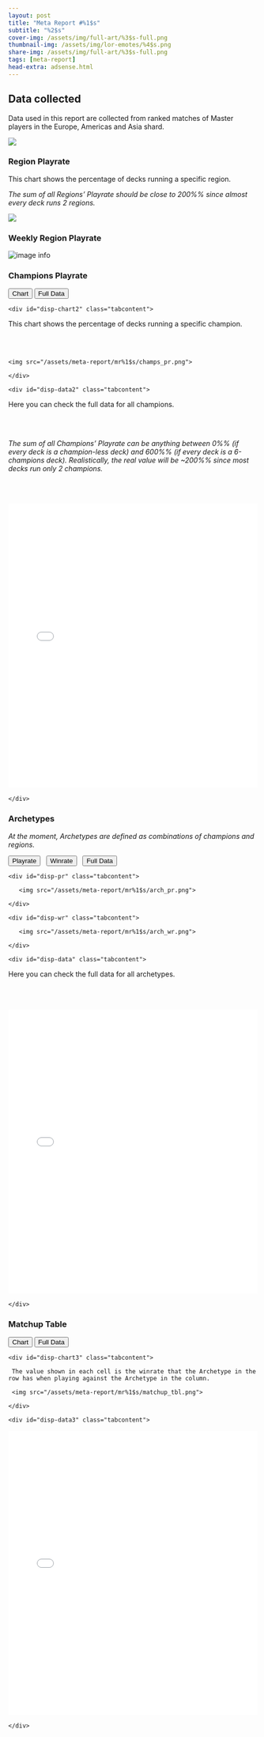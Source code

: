 ```yaml
---
layout: post
title: "Meta Report #%1$s"
subtitle: "%2$s"
cover-img: /assets/img/full-art/%3$s-full.png
thumbnail-img: /assets/img/lor-emotes/%4$s.png
share-img: /assets/img/full-art/%3$s-full.png
tags: [meta-report]
head-extra: adsense.html
---
```


## Data collected

Data used in this report are collected from ranked matches of Master players in the Europe, Americas and Asia shard.

<img src="/assets/meta-report/mr%1$s/data.png">

### Region Playrate

This chart shows the percentage of decks running a specific region.

*The sum of all Regions’ Playrate should be close to 200%% since almost every deck runs 2 regions.*

![](/assets/meta-report/mr%1$s/region_pr.png)

### Weekly Region Playrate

![image info](/assets/meta-report/mr%1$s/region_hist.png)

### Champions Playrate

<div id="code-box-2">
    <div class="tab">
        <button class="tablinks" onclick="openTab(event, 'disp-chart2','code-box-2')" id="defaultOpen-2">Chart</button>
        <button class="tablinks" onclick="openTab(event, 'disp-data2','code-box-2')">Full Data</button>
        <div class="spacer"></div>
    </div>

    <div id="disp-chart2" class="tabcontent">

This chart shows the percentage of decks running a specific champion.

<br><br>

    <img src="/assets/meta-report/mr%1$s/champs_pr.png">

    </div>

    <div id="disp-data2" class="tabcontent">

Here you can check the full data for all champions.

<br><br>

<em>The sum of all Champions’ Playrate can be anything between 0%% (if every deck is a champion-less deck) and 600%% (if every deck is a 6-champions deck). Realistically, the real value will be ~200%% since most decks run only 2 champions.</em>

<br><br>

   <iframe src="/assets/meta-report/mr%1$s/champs_pr.html" 
	width="100%%"
        height="575px"   
	style="border:1px solid transparent">
   </iframe>

    </div>

</div>

### Archetypes

*At the moment, Archetypes are defined as combinations of champions and regions.*

<div id="code-box-1">
    <div class="tab">
        <button class="tablinks" onclick="openTab(event, 'disp-pr','code-box-1')" id="defaultOpen-1">Playrate</button> &nbsp;
        <button class="tablinks" onclick="openTab(event, 'disp-wr','code-box-1')" id="defaultOpen-1">Winrate</button> &nbsp;
        <button class="tablinks" onclick="openTab(event, 'disp-data','code-box-1')">Full Data</button>
        <div class="spacer"></div>
    </div>

    <div id="disp-pr" class="tabcontent">

       <img src="/assets/meta-report/mr%1$s/arch_pr.png">

    </div>

    <div id="disp-wr" class="tabcontent">

       <img src="/assets/meta-report/mr%1$s/arch_wr.png">

    </div>

    <div id="disp-data" class="tabcontent">

Here you can check the full data for all archetypes.

<br><br>

   <iframe src="/assets/meta-report/mr%1$s/arch_wr.html" 
	width="100%%"
        height="575px"   
	style="border:1px solid transparent">
   </iframe>

    </div>

</div>

### Matchup Table

<div id="code-box-3">
    <div class="tab">
        <button class="tablinks" onclick="openTab(event, 'disp-chart3','code-box-3')" id="defaultOpen-3">Chart</button>
        <button class="tablinks" onclick="openTab(event, 'disp-data3','code-box-3')">Full Data</button>
        <div class="spacer"></div>
    </div>

    <div id="disp-chart3" class="tabcontent">

     The value shown in each cell is the winrate that the Archetype in the row has when playing against the Archetype in the column.
 
     <img src="/assets/meta-report/mr%1$s/matchup_tbl.png">

    </div>

    <div id="disp-data3" class="tabcontent">

   <iframe src="/assets/meta-report/mr%1$s/matchup_tbl.html" 
	width="100%%"
        height="575px"
	style="border:1px solid transparent">
   </iframe>

    </div>

</div>


